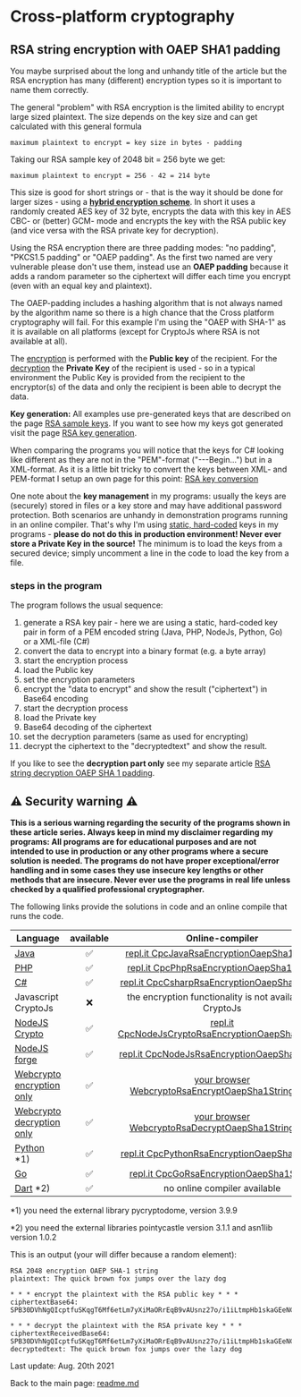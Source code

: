 # Cross-platform cryptography

## RSA string encryption with OAEP SHA1 padding

You maybe surprised about the long and unhandy title of the article but the RSA encryption has many (different) encryption types so it is important to name them correctly.

The general "problem" with RSA encryption is the limited ability to encrypt large sized plaintext. The size depends on the key size and can get calculated with this general formula

```plaintext
maximum plaintext to encrypt = key size in bytes - padding
```
Taking our RSA sample key of 2048 bit = 256 byte we get:

```plaintext
maximum plaintext to encrypt = 256 - 42 = 214 byte
```

This size is good for short strings or - that is the way it should be done for larger sizes - using a [**hybrid encryption scheme**](rsa_aes_hybrid_encryption_string.md). In short it uses a randomly created AES key of 32 byte, encrypts the data with this key in AES CBC- or (better) GCM- mode and encrypts the key with the RSA public key (and vice versa with the RSA private key for decryption).

Using the RSA encryption there are three padding modes: "no padding", "PKCS1.5 padding" or "OAEP padding". As the first two named are very vulnerable please don't use them, instead use an **OAEP padding** because it adds a random parameter so the ciphertext will differ each time you encrypt (even with an equal key and plaintext).

The OAEP-padding includes a hashing algorithm that is not always named by the algorithm name so there is a high chance that the Cross platform cryptography will fail. For this example I'm using the "OAEP with SHA-1" as it is available on all platforms (except for CryptoJs where RSA is not available at all). 

The <u>encryption</u> is performed with the **Public key** of the recipient. For the <u>decryption</u> the **Private Key** of the recipient is used - so in a typical environment the Public Key is provided from the recipient to the encryptor(s) of the data and only the recipient is been able to decrypt the data.

**Key generation:** All examples use pre-generated keys that are described on the page [RSA sample keys](rsa_sample_keypair.md). If you want to see how my keys got generated visit the page [RSA key generation](rsa_key_generation.md). 

When comparing the programs you will notice that the keys for C# looking like different as they are not in the "PEM"-format ("---Begin...") but in a XML-format. As it is a little bit tricky to convert the keys between XML- and PEM-format I setup an own page for this point: [RSA  key conversion](rsa_key_conversion.md)

One note about the **key management** in my programs: usually the keys are (securely) stored in files or a key store and may have additional password protection. Both scenarios are unhandy in demonstration programs running in an online compiler. That's why I'm using <u>static, hard-coded</u> keys in my programs - **please do not do this in production environment! Never ever store a Private Key in the source!** The minimum is to load the keys from a secured device; simply uncomment a line in the code to load the key from a file.

### steps in the program

The program follows the usual sequence:
1. generate a RSA key pair - here we are using a static, hard-coded key pair in form of a PEM encoded string (Java, PHP, NodeJs, Python, Go) or a XML-file (C#)
2. convert the data to encrypt into a binary format (e.g. a byte array)
3. start the encryption process
4. load the Public key
5. set the encryption parameters
6. encrypt the "data to encrypt" and show the result ("ciphertext") in Base64 encoding
7. start the decryption process
8. load the Private key
9. Base64 decoding of the ciphertext
10. set the decryption parameters (same as used for encrypting)
11. decrypt the ciphertext to the "decryptedtext" and show the result.

If you like to see the **decryption part only** see my separate article [RSA string decryption OAEP SHA 1 padding](rsa_decryption_oaep_sha1_string.md).

## :warning: Security warning :warning:

**This is a serious warning regarding the security of the programs shown in these article series.  Always keep in mind my disclaimer regarding my programs: All programs are for educational purposes and are not intended to use in production or any other programs where a  secure solution is needed. The programs do not have proper exceptional/error handling and in some cases they use insecure key lengths or other methods that are insecure. Never ever use the programs in real life unless checked by a qualified professional cryptographer.**

The following links provide the solutions in code and an online compile that runs the code.

| Language | available | Online-compiler
| ------ | :---: | :----: |
| [Java](../RsaEncryptionOaepSha1String/RsaEncryptionOaepSha1.java) | :white_check_mark: | [repl.it CpcJavaRsaEncryptionOaepSha1String](https://repl.it/@javacrypto/CpcJavaRsaEncryptionOaepSha1String/)
| [PHP](../RsaEncryptionOaepSha1String/RsaEncryptionOaepSha1.php) | :white_check_mark: | [repl.it CpcPhpRsaEncryptionOaepSha1String](https://repl.it/@javacrypto/CpcPhpRsaEncryptionOaepSha1String#main.php/)
| [C#](../RsaEncryptionOaepSha1String/RsaEncryptionOaepSha1.cs) | :white_check_mark: | [repl.it CpcCsharpRsaEncryptionOaepSha1String](https://repl.it/@javacrypto/CpcCsharpRsaEncryptionOaepSha1String#main.cs/)
| Javascript CryptoJs | :x: | the encryption functionality is not available in CryptoJs
| [NodeJS Crypto](../RsaEncryptionOaepSha1String/RsaEncryptionOaepSha1NodeJsCrypto.js) | :white_check_mark: | [repl.it CpcNodeJsCryptoRsaEncryptionOaepSha1String](https://repl.it/@javacrypto/CpcNodeJsCryptoRsaEncryptionOaepSha1String#index.js/)
| [NodeJS forge](../RsaEncryptionOaepSha1String/RsaEncryptionOaepSha1NodeJs.js) | :white_check_mark: | [repl.it CpcNodeJsRsaEncryptionOaepSha1String](https://repl.it/@javacrypto/CpcNodeJsRsaEncryptionOaepSha1String#index.js/)
| [Webcrypto encryption only](../RsaEncryptionOaepSha1String/rsaencryptionoaepsha1.html) | :white_check_mark: | [your browser WebcryptoRsaEncryptOaepSha1String.html](https://java-crypto.github.io/cross_platform_crypto/RsaEncryptionOaepSha1String/rsaencryptionoaepsha1.html)
| [Webcrypto decryption only](../RsaEncryptionOaepSha1String/rsadecryptionoaepsha1.html) | :white_check_mark: | [your browser WebcryptoRsaDecryptOaepSha1String.html](https://java-crypto.github.io/cross_platform_crypto/RsaEncryptionOaepSha1String/rsadecryptionoaepsha1.html)
| [Python](../RsaEncryptionOaepSha1String/RsaEncryptionOaepSha1.py) *1) | :white_check_mark: | [repl.it CpcPythonRsaEncryptionOaepSha1String](https://repl.it/@javacrypto/CpcPythonRsaEncryptionOaepSha1String/#main.py)
| [Go](../RsaEncryptionOaepSha1String/RsaEncryptionOaepSha1.go) | :white_check_mark: | [repl.it CpcGoRsaEncryptionOaepSha1String](https://repl.it/@javacrypto/CpcGoRsaEncryptionOaepSha1String/#main.go/)
| [Dart](../RsaEncryptionOaepSha1String/RsaEncryptionOaepSha1.dart) *2) | :white_check_mark: | no online compiler available

*1) you need the external library pycryptodome, version 3.9.9

*2) you need the external libraries pointycastle version 3.1.1 and asn1lib version 1.0.2

This is an output (your will differ because a random element):

```plaintext
RSA 2048 encryption OAEP SHA-1 string
plaintext: The quick brown fox jumps over the lazy dog

* * * encrypt the plaintext with the RSA public key * * *
ciphertextBase64: SPB30DVhNgQIcptfuSKqgT6Mf6etLm7yXiMaORrEqB9vAUsnz27o/i1iLtmpHb1skaGEeNCiCDUhGazBaspnhU0xtynftr2ZB/SunBl14FiRu1e7qP9NKqj7vKduqeOBzqVQb1eTg46eyzsBE7Fhb+pv24fScEiBakqHCeCHSWq21KOrqQHUt1xmNjY8Kooyzl01r1065hF5YvDuvtQms8zObaHoKszmzQL5wap/uyoRQmFv53TW2AUWzrjRntO2OaP+7NBSvM5GGoJ2vmi0gkQcpflmgvkMTeWH25+zf8ihsbxeLyy6r7dnGQYosypS603SmzpH+7YsOD0wWYklSw==

* * * decrypt the plaintext with the RSA private key * * *
ciphertextReceivedBase64: SPB30DVhNgQIcptfuSKqgT6Mf6etLm7yXiMaORrEqB9vAUsnz27o/i1iLtmpHb1skaGEeNCiCDUhGazBaspnhU0xtynftr2ZB/SunBl14FiRu1e7qP9NKqj7vKduqeOBzqVQb1eTg46eyzsBE7Fhb+pv24fScEiBakqHCeCHSWq21KOrqQHUt1xmNjY8Kooyzl01r1065hF5YvDuvtQms8zObaHoKszmzQL5wap/uyoRQmFv53TW2AUWzrjRntO2OaP+7NBSvM5GGoJ2vmi0gkQcpflmgvkMTeWH25+zf8ihsbxeLyy6r7dnGQYosypS603SmzpH+7YsOD0wWYklSw==
decryptedtext: The quick brown fox jumps over the lazy dog

```

Last update: Aug. 20th 2021

Back to the main page: [readme.md](../readme.md)
